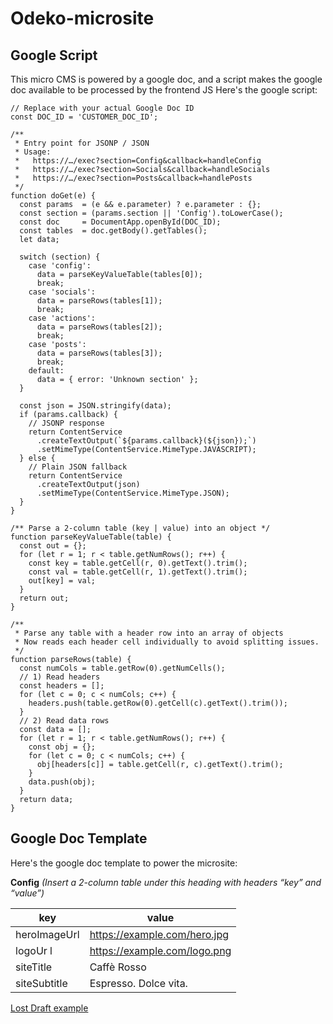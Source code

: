 # Odeko-microsite
## Google Script
This micro CMS is powered by a google doc, and a script makes the google doc available to be processed by the frontend JS
Here's the google script:
```
// Replace with your actual Google Doc ID
const DOC_ID = 'CUSTOMER_DOC_ID';

/**
 * Entry point for JSONP / JSON
 * Usage:
 *   https://…/exec?section=Config&callback=handleConfig
 *   https://…/exec?section=Socials&callback=handleSocials
 *   https://…/exec?section=Posts&callback=handlePosts
 */
function doGet(e) {
  const params  = (e && e.parameter) ? e.parameter : {};
  const section = (params.section || 'Config').toLowerCase();
  const doc     = DocumentApp.openById(DOC_ID);
  const tables  = doc.getBody().getTables();
  let data;

  switch (section) {
    case 'config':
      data = parseKeyValueTable(tables[0]);
      break;
    case 'socials':
      data = parseRows(tables[1]);
      break;
    case 'actions':
      data = parseRows(tables[2]);
      break;
    case 'posts':
      data = parseRows(tables[3]);
      break;
    default:
      data = { error: 'Unknown section' };
  }

  const json = JSON.stringify(data);
  if (params.callback) {
    // JSONP response
    return ContentService
      .createTextOutput(`${params.callback}(${json});`)
      .setMimeType(ContentService.MimeType.JAVASCRIPT);
  } else {
    // Plain JSON fallback
    return ContentService
      .createTextOutput(json)
      .setMimeType(ContentService.MimeType.JSON);
  }
}

/** Parse a 2-column table (key | value) into an object */
function parseKeyValueTable(table) {
  const out = {};
  for (let r = 1; r < table.getNumRows(); r++) {
    const key = table.getCell(r, 0).getText().trim();
    const val = table.getCell(r, 1).getText().trim();
    out[key] = val;
  }
  return out;
}

/** 
 * Parse any table with a header row into an array of objects
 * Now reads each header cell individually to avoid splitting issues.
 */
function parseRows(table) {
  const numCols = table.getRow(0).getNumCells();
  // 1) Read headers
  const headers = [];
  for (let c = 0; c < numCols; c++) {
    headers.push(table.getRow(0).getCell(c).getText().trim());
  }
  // 2) Read data rows
  const data = [];
  for (let r = 1; r < table.getNumRows(); r++) {
    const obj = {};
    for (let c = 0; c < numCols; c++) {
      obj[headers[c]] = table.getCell(r, c).getText().trim();
    }
    data.push(obj);
  }
  return data;
}
```
## Google Doc Template
Here's the google doc template to power the microsite:

**Config**
_(Insert a 2-column table under this heading with headers “key” and “value”)_

| key | value |
| --- | --- |
| heroImageUrl | https://example.com/hero.jpg |
| logoUr l| https://example.com/logo.png |
| siteTitle | Caffè Rosso|
| siteSubtitle | Espresso. Dolce vita. |

[Lost Draft example](https://docs.google.com/document/d/1_leREEVIsV2zrhAt8f7PfHWG3sBh9APctgvRd4VNPnc/edit?tab=t.0)
